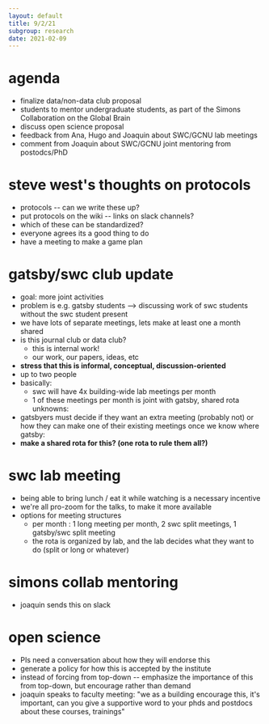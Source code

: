 ```yaml
---
layout: default
title: 9/2/21
subgroup: research
date: 2021-02-09
---
```


# agenda 

- finalize data/non-data club proposal
- students to mentor undergraduate students, as part of the Simons Collaboration on the Global Brain
- discuss open science proposal
- feedback from Ana, Hugo and Joaquin about SWC/GCNU lab meetings
- comment from Joaquin about SWC/GCNU joint mentoring from postodcs/PhD

# steve west's thoughts on protocols

- protocols -- can we write these up?
- put protocols on the wiki -- links on slack channels?
- which of these can be standardized?
- everyone agrees its a good thing to do
- have a meeting to make a game plan

# gatsby/swc club update

- goal: more joint activities
- problem is e.g. gatsby students --> discussing work of swc students without the swc student present
- we have lots of separate meetings, lets make at least one a month shared
- is this journal club or data club?
	- this is internal work!
	- our work, our papers, ideas, etc
- **stress that this is informal, conceptual, discussion-oriented**
- up to two people
- basically:
	- swc will have 4x building-wide lab meetings per month
	- 1 of these meetings per month is joint with gatsby, shared rota
unknowns:
- gatsbyers must decide if they want an extra meeting (probably not) or how they can make one of their existing meetings
once we know where gatsby:
- **make a shared rota for this? (one rota to rule them all?)**

# swc lab meeting

- being able to bring lunch / eat it while watching is a necessary incentive
- we're all pro-zoom for the talks, to make it more available
- options for meeting structures
	- per month : 1 long meeting per month, 2 swc split meetings, 1 gatsby/swc split meeting
	- the rota is organized by lab, and the lab decides what they want to do (split or long or whatever)

# simons collab mentoring

- joaquin sends this on slack

# open science

- PIs need a conversation about how they will endorse this
- generate a policy for how this is accepted by the institute
- instead of forcing from top-down -- emphasize the importance of this from top-down, but encourage rather than demand
- joaquin speaks to faculty meeting: "we as a building encourage this, it's important, can you give a supportive word to your phds and postdocs about these courses, trainings"
